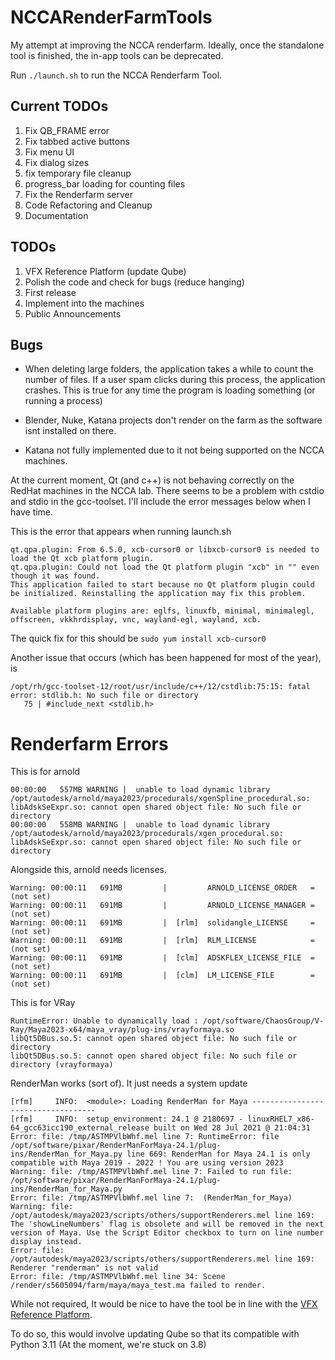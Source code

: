 # NCCARenderFarmTools
My attempt at improving the NCCA renderfarm. Ideally, once the standalone tool is finished, the in-app tools can be deprecated.

Run `./launch.sh` to run the NCCA Renderfarm Tool.

## Current TODOs
1. Fix QB_FRAME error
2. Fix tabbed active buttons
3. Fix menu UI
4. Fix dialog sizes
5. fix temporary file cleanup
6. progress_bar loading for counting files
7. Fix the Renderfarm server
8. Code Refactoring and Cleanup
9. Documentation

## TODOs
1. VFX Reference Platform (update Qube)
2. Polish the code and check for bugs (reduce hanging)
3. First release
4. Implement into the machines
5. Public Announcements

## Bugs

- When deleting large folders, the application takes a while to count the number of files. If a user spam clicks during this process, the application crashes. This is true for any time the program is loading something (or running a process)

- Blender, Nuke, Katana projects don't render on the farm as the software isnt installed on there.

- Katana not fully implemented due to it not being supported on the NCCA machines.

At the current moment, Qt (and c++) is not behaving correctly on the RedHat machines in the NCCA lab. 
There seems to be a problem with cstdio and stdio in the gcc-toolset. 
I'll include the error messages below when I have time.


This is the error that appears when running launch.sh

```
qt.qpa.plugin: From 6.5.0, xcb-cursor0 or libxcb-cursor0 is needed to load the Qt xcb platform plugin.
qt.qpa.plugin: Could not load the Qt platform plugin "xcb" in "" even though it was found.
This application failed to start because no Qt platform plugin could be initialized. Reinstalling the application may fix this problem.

Available platform plugins are: eglfs, linuxfb, minimal, minimalegl, offscreen, vkkhrdisplay, vnc, wayland-egl, wayland, xcb.
```

The quick fix for this should be `sudo yum install xcb-cursor0`

Another issue that occurs (which has been happened for most of the year), is 
``````
/opt/rh/gcc-toolset-12/root/usr/include/c++/12/cstdlib:75:15: fatal error: stdlib.h: No such file or directory
   75 | #include_next <stdlib.h>
``````

# Renderfarm Errors


This is for arnold
```
00:00:00   557MB WARNING |  unable to load dynamic library /opt/autodesk/arnold/maya2023/procedurals/xgenSpline_procedural.so: libAdskSeExpr.so: cannot open shared object file: No such file or directory
00:00:00   558MB WARNING |  unable to load dynamic library /opt/autodesk/arnold/maya2023/procedurals/xgen_procedural.so: libAdskSeExpr.so: cannot open shared object file: No such file or directory
```

Alongside this, arnold needs licenses.
```
Warning: 00:00:11   691MB         |         ARNOLD_LICENSE_ORDER   = (not set)
Warning: 00:00:11   691MB         |         ARNOLD_LICENSE_MANAGER = (not set)
Warning: 00:00:11   691MB         |  [rlm]  solidangle_LICENSE     = (not set)
Warning: 00:00:11   691MB         |  [rlm]  RLM_LICENSE            = (not set)
Warning: 00:00:11   691MB         |  [clm]  ADSKFLEX_LICENSE_FILE  = (not set)
Warning: 00:00:11   691MB         |  [clm]  LM_LICENSE_FILE        = (not set)
```

This is for VRay
```
RuntimeError: Unable to dynamically load : /opt/software/ChaosGroup/V-Ray/Maya2023-x64/maya_vray/plug-ins/vrayformaya.so
libQt5DBus.so.5: cannot open shared object file: No such file or directory
libQt5DBus.so.5: cannot open shared object file: No such file or directory (vrayformaya)
```



RenderMan works (sort of). It just needs a system update
```
[rfm]     INFO:  <module>: Loading RenderMan for Maya -----------------------------------
[rfm]     INFO:  setup_environment: 24.1 @ 2180697 - linuxRHEL7_x86-64_gcc63icc190_external_release built on Wed 28 Jul 2021 @ 21:04:31
Error: file: /tmp/ASTMPVlbWhf.mel line 7: RuntimeError: file /opt/software/pixar/RenderManForMaya-24.1/plug-ins/RenderMan_for_Maya.py line 669: RenderMan for Maya 24.1 is only compatible with Maya 2019 - 2022 ! You are using version 2023
Warning: file: /tmp/ASTMPVlbWhf.mel line 7: Failed to run file: /opt/software/pixar/RenderManForMaya-24.1/plug-ins/RenderMan_for_Maya.py
Error: file: /tmp/ASTMPVlbWhf.mel line 7:  (RenderMan_for_Maya)
Warning: file: /opt/autodesk/maya2023/scripts/others/supportRenderers.mel line 169: The 'showLineNumbers' flag is obsolete and will be removed in the next version of Maya. Use the Script Editor checkbox to turn on line number display instead.
Error: file: /opt/autodesk/maya2023/scripts/others/supportRenderers.mel line 169: Renderer "renderman" is not valid
Error: file: /tmp/ASTMPVlbWhf.mel line 34: Scene /render/s5605094/farm/maya/maya_test.ma failed to render.
```


While not required, It would be nice to have the tool be in line with the [VFX Reference Platform](https://vfxplatform.com/).

To do so, this would involve updating Qube so that its compatible with Python 3.11 (At the moment, we're stuck on 3.8)